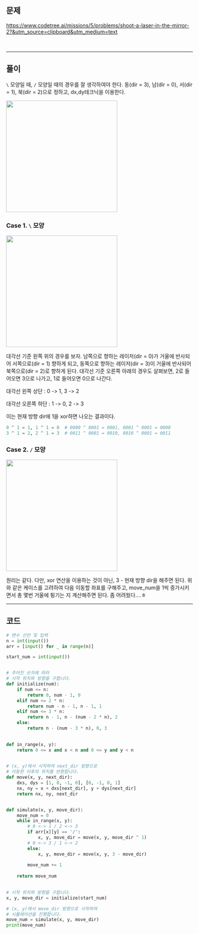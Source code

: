 ## 문제

https://www.codetree.ai/missions/5/problems/shoot-a-laser-in-the-mirror-2?&utm_source=clipboard&utm_medium=text

</br>

---
## 풀이
`\` 모양일 때, `/` 모양일 때의 경우를 잘 생각하여야 한다. 동(dir = 3), 남(dir = 0), 서(dir = 1), 북(dir = 2)으로 정하고, dx,dy테크닉을 이용한다.

<img src="https://github.com/kimdozzi/codetree-TILs/assets/95005061/1d2ca1c6-45e6-47b3-886f-0e14f0ab2e81" width="300" height="300"/>

### Case 1. `\` 모양

<img src="https://github.com/kimdozzi/codetree-TILs/assets/95005061/dade9441-3835-4af8-97ac-6021a9dc1678" width="300" height="300"/>

대각선 기준 왼쪽 위의 경우를 보자. 남쪽으로 향하는 레이저(dir = 0)가 거울에 반사되어 서쪽으로(dir = 1) 향하게 되고, 동쪽으로 향하는 레이저(dir = 3)이 거울에 반사되어 북쪽으로(dir = 2)로 향하게 된다.
대각선 기준 오른쪽 아래의 경우도 살펴보면, 2로 들어오면 3으로 나가고, 1로 들어오면 0으로 나간다. 

대각선 왼쪽 상단   : 0 -> 1, 3 -> 2

대각선 오른쪽 하단 : 1 -> 0, 2 -> 3 

이는 현재 방향 dir에 1을 xor하면 나오는 결과이다. 
```python
0 ^ 1 = 1, 1 ^ 1 = 0  # 0000 ^ 0001 = 0001, 0001 ^ 0001 = 0000
3 ^ 1 = 2, 2 ^ 1 = 3  # 0011 ^ 0001 = 0010, 0010 ^ 0001 = 0011
```


### Case 2. `/` 모양
<img src="https://github.com/kimdozzi/codetree-TILs/assets/95005061/a109ded7-4a57-469e-bf58-275dd4be4e89" width="300" height="300"/>

원리는 같다. 다만, xor 연산을 이용하는 것이 아닌, 3 - 현재 방향 dir을 해주면 된다. 위와 같은 케이스를 고려하여 다음 이동할 좌표를 구해주고, move_num을 1씩 증가시키면서 총 몇번 거울에 튕기는 지 계산해주면 된다. 좀 어려웠다....ㅎ


---
## 코드
```python
# 변수 선언 및 입력
n = int(input())
arr = [input() for _ in range(n)]

start_num = int(input())


# 주어진 숫자에 따라
# 시작 위치와 방향을 구합니다.
def initialize(num):
    if num <= n:
        return 0, num - 1, 0
    elif num <= 2 * n:
        return num - n - 1, n - 1, 1
    elif num <= 3 * n:
        return n - 1, n - (num - 2 * n), 2
    else:
        return n - (num - 3 * n), 0, 3

    
def in_range(x, y):
    return 0 <= x and x < n and 0 <= y and y < n
    

# (x, y)에서 시작하여 next_dir 방향으로
# 이동한 이후의 위치를 반환합니다.
def move(x, y, next_dir):
    dxs, dys = [1, 0, -1, 0], [0, -1, 0, 1]
    nx, ny = x + dxs[next_dir], y + dys[next_dir]
    return nx, ny, next_dir


def simulate(x, y, move_dir):
    move_num = 0
    while in_range(x, y):
        # 0 <-> 1 / 2 <-> 3
        if arr[x][y] == '/':
            x, y, move_dir = move(x, y, move_dir ^ 1)
        # 0 <-> 3 / 1 <-> 2
        else:
            x, y, move_dir = move(x, y, 3 - move_dir)
        
        move_num += 1
    
    return move_num
    

# 시작 위치와 방향을 구합니다.
x, y, move_dir = initialize(start_num)

# (x, y)에서 move_dir 방향으로 시작하여
# 시뮬레이션을 진행합니다.
move_num = simulate(x, y, move_dir)
print(move_num)

```
